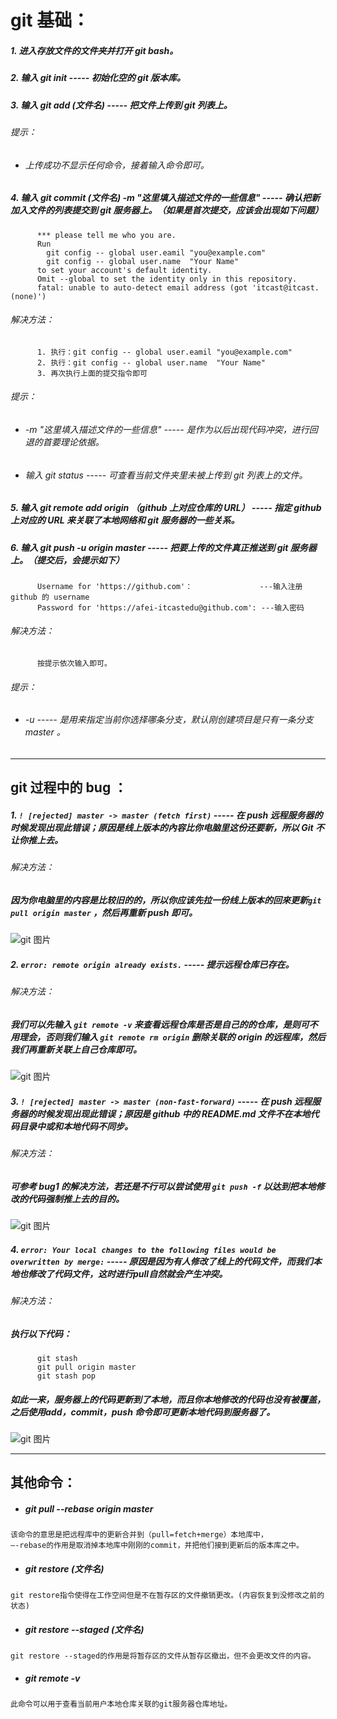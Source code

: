 # git 基础：
##### 1. 进入存放文件的文件夹并打开 git bash。
##### 2. 输入 git init ----- 初始化空的 git 版本库。
##### 3. 输入 git add (文件名) ----- 把文件上传到 git 列表上。
###### 提示：
* ###### 上传成功不显示任何命令，接着输入命令即可。
##### 4. 输入 git commit (文件名) -m "这里填入描述文件的一些信息" ----- 确认把新加入文件的列表提交到 git 服务器上。（如果是首次提交，应该会出现如下问题）
```
      *** please tell me who you are.
      Run
        git config -- global user.eamil "you@example.com"
        git config -- global user.name  "Your Name"
      to set your account's default identity.
      Omit --global to set the identity only in this repository.
      fatal: unable to auto-detect email address (got 'itcast@itcast.(none)')
```
###### 解决方法：
```
      1. 执行：git config -- global user.eamil "you@example.com"
      2. 执行：git config -- global user.name  "Your Name"
      3. 再次执行上面的提交指令即可
```
###### 提示：
* ###### -m "这里填入描述文件的一些信息" ----- 是作为以后出现代码冲突，进行回退的首要理论依据。
* ###### 输入 git status ----- 可查看当前文件夹里未被上传到 git 列表上的文件。
##### 5. 输入 git remote add origin （github 上对应仓库的 URL） ----- 指定 github 上对应的 URL 来关联了本地网络和 git 服务器的一些关系。
##### 6. 输入 git push -u origin master ----- 把要上传的文件真正推送到 git 服务器上。（提交后，会提示如下）
```
      Username for 'https://github.com'：               ---输入注册 github 的 username
      Password for 'https://afei-itcastedu@github.com': ---输入密码
```
###### 解决方法：
```
      按提示依次输入即可。
```       
###### 提示：
* ###### -u ----- 是用来指定当前你选择哪条分支，默认刚创建项目是只有一条分支 master 。

- - -

## git 过程中的 bug ：
##### 1. ```! [rejected] master -> master (fetch first)``` ----- 在 push 远程服务器的时候发现出现此错误；原因是线上版本的內容比你电脑里这份还要新，所以 Git 不让你推上去。 
###### 解决方法：
##### 因为你电脑里的内容是比较旧的的，所以你应该先拉一份线上版本的回來更新```git pull origin master``` ，然后再重新 push 即可。
![git 图片](https://raw.githubusercontent.com/JackyST0/Markdown/master/bug%201.png)
##### 2. ```error: remote origin already exists.``` ----- 提示远程仓库已存在。
###### 解决方法：
##### 我们可以先输入 ```git remote -v``` 来查看远程仓库是否是自己的的仓库，是则可不用理会，否则我们输入 ```git remote rm origin``` 删除关联的 origin 的远程库，然后我们再重新关联上自己仓库即可。
![git 图片](https://raw.githubusercontent.com/JackyST0/Markdown/master/bug%202.png)
##### 3. ```! [rejected] master -> master (non-fast-forward)``` ----- 在 push 远程服务器的时候发现出现此错误；原因是 github 中的 README.md 文件不在本地代码目录中或和本地代码不同步。
###### 解决方法：
##### 可参考 bug1 的解决方法，若还是不行可以尝试使用 ```git push -f``` 以达到把本地修改的代码强制推上去的目的。
![git 图片](https://raw.githubusercontent.com/JackyST0/Markdown/master/bug%203%20.png)
##### 4. ```error: Your local changes to the following files would be overwritten by merge:``` ----- 原因是因为有人修改了线上的代码文件，而我们本地也修改了代码文件，这时进行pull自然就会产生冲突。
###### 解决方法：
##### 执行以下代码：
```
      git stash
      git pull origin master
      git stash pop
```
##### 如此一来，服务器上的代码更新到了本地，而且你本地修改的代码也没有被覆盖，之后使用add，commit，push 命令即可更新本地代码到服务器了。
![git 图片](https://raw.githubusercontent.com/JackyST0/Markdown/master/bug%204.png)

- - - 

## 其他命令：
- ##### git pull --rebase origin master
```
该命令的意思是把远程库中的更新合并到（pull=fetch+merge）本地库中，
–-rebase的作用是取消掉本地库中刚刚的commit，并把他们接到更新后的版本库之中。
```
- ##### git restore (文件名)
```
git restore指令使得在工作空间但是不在暂存区的文件撤销更改。(内容恢复到没修改之前的状态)
```
- ##### git restore --staged (文件名)
```
git restore --staged的作用是将暂存区的文件从暂存区撤出，但不会更改文件的内容。
```
- ##### git remote -v
```
此命令可以用于查看当前用户本地仓库关联的git服务器仓库地址。
``` 


